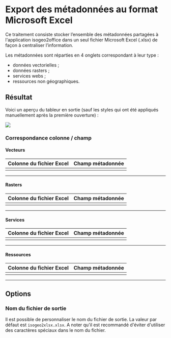 # Export des métadonnées au format Microsoft Excel

Ce traitement consiste stocker l’ensemble des métadonnées partagées à l'application isogeo2office dans un seul fichier Microsoft Excel \(.xlsx\) de façon à centraliser l’information.

Les métadonnées sont réparties en 4 onglets correspondant à leur type :

* données vectorielles ;
* données rasters ;
* services webs ;
* ressources non géographiques.

## Résultat

Voici un aperçu du tableur en sortie \(sauf les styles qui ont été appliqués manuellement après la première ouverture\) :

![](http://help.isogeo.com/fr/images/isogeo2office_excel_result.png)

### Correspondance colonne / champ

#### Vecteurs

| Colonne du fichier Excel | Champ métadonnée |
| :--- | :--- |
|  |  |

---

#### Rasters

| Colonne du fichier Excel | Champ métadonnée |
| :--- | :--- |
|  |  |

---

#### Services

| Colonne du fichier Excel | Champ métadonnée |
| :--- | :--- |
|  |  |

---

#### Ressources

| Colonne du fichier Excel | Champ métadonnée |
| :--- | :--- |
|  |  |

---

## Options

### Nom du fichier de sortie

Il est possible de personnaliser le nom du fichier de sortie. La valeur par défaut est `isogeo2xlsx.xlsx`. A noter qu'il est recommandé d'éviter d'utiliser des caractères spéciaux dans le nom du fichier.

